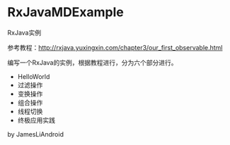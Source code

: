 # RxJavaMDExample
RxJava实例

参考教程：http://rxjava.yuxingxin.com/chapter3/our_first_observable.html

编写一个RxJava的实例，根据教程进行，分为六个部分进行。

* HelloWorld
* 过滤操作
* 变换操作
* 组合操作
* 线程切换
* 终极应用实践

by JamesLiAndroid
